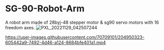 # SG-90-Robot-Arm
A robot arm made of 28byj-48 stepper motor  &amp; sg90 servo motors with 16 freedom axes.
![PXL_20221129_042507244](https://user-images.githubusercontent.com/70709101/204950316-1778a32c-e854-487d-b097-b4e5bbccdc51.jpg)


https://user-images.githubusercontent.com/70709101/204950323-605442a9-7492-4d46-a124-8684bfe401a1.mp4

